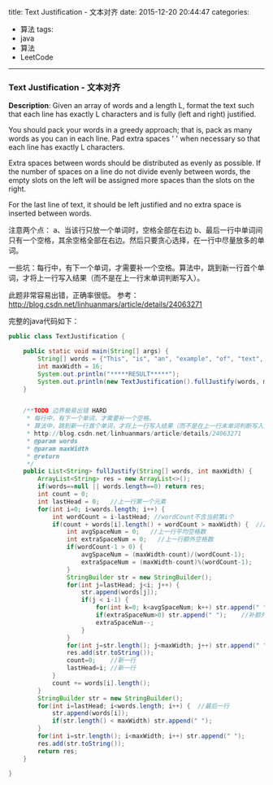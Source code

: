 



title: Text Justification - 文本对齐
date: 2015-12-20 20:44:47
categories: 
- 算法
tags: 
- java
- 算法
- LeetCode
<!--updated: 2015-12-20 21:40:47-->
---

### Text Justification - 文本对齐

**Description**: Given an array of words and a length L, format the text such that each line has exactly L characters and is fully (left and right) justified.

 You should pack your words in a greedy approach; that is, pack as many words as you can in each line. Pad extra spaces ' ' when necessary so that each line has exactly L characters.

 Extra spaces between words should be distributed as evenly as possible. If the number of spaces on a line do not divide evenly between words, the empty slots on the left will be assigned more spaces than the slots on the right.

 For the last line of text, it should be left justified and no extra space is inserted
 between words.
 
 注意两个点：
 a、当该行只放一个单词时，空格全部在右边
 b、最后一行中单词间只有一个空格，其余空格全部在右边。然后只要贪心选择，在一行中尽量放多的单词。

一些坑：每行中，有下一个单词，才需要补一个空格。算法中，跳到新一行首个单词，才将上一行写入结果（而不是在上一行末单词判断写入）。

此题非常容易出错，正确率很低。
参考：http://blog.csdn.net/linhuanmars/article/details/24063271

完整的java代码如下：

```java
public class TextJustification {

    public static void main(String[] args) {
        String[] words = {"This", "is", "an", "example", "of", "text", "justification."};
        int maxWidth = 16;
        System.out.println("*****RESULT*****");
        System.out.println(new TextJustification().fullJustify(words, maxWidth));
    }


    /**TODO 边界极易出错 HARD
     * 每行中，有下一个单词，才需要补一个空格。
     * 算法中，跳到新一行首个单词，才将上一行写入结果（而不是在上一行末单词判断写入）。
     * http://blog.csdn.net/linhuanmars/article/details/24063271
     * @param words
     * @param maxWidth
     * @return
     */
    public List<String> fullJustify(String[] words, int maxWidth) {
        ArrayList<String> res = new ArrayList<>();
        if(words==null || words.length==0) return res;
        int count = 0;
        int lastHead = 0;   //上一行第一个元素
        for(int i=0; i<words.length; i++) {
            int wordCount = i-lastHead; //wordCount不含当前第i个
            if(count + words[i].length() + wordCount > maxWidth) {  //此时i是新一行的首个单词
                int avgSpaceNum = 0;   //上一行平均空格数
                int extraSpaceNum = 0;   //上一行额外空格数
                if(wordCount-1 > 0) {
                    avgSpaceNum = (maxWidth-count)/(wordCount-1);
                    extraSpaceNum = (maxWidth-count)%(wordCount-1);
                }
                StringBuilder str = new StringBuilder();
                for(int j=lastHead; j<i; j++) {
                    str.append(words[j]);
                    if(j < i-1) {
                        for(int k=0; k<avgSpaceNum; k++) str.append(" ");   //补平均空格
                        if(extraSpaceNum>0) str.append(" ");    //补额外空格
                        extraSpaceNum--;
                    }
                }
                for(int j=str.length(); j<maxWidth; j++) str.append(" ");   //一个单词时，补末尾
                res.add(str.toString());
                count=0;    //新一行
                lastHead=i; //新一行
            }
            count += words[i].length();
        }
        StringBuilder str = new StringBuilder();
        for(int i=lastHead; i<words.length; i++) {  //最后一行
            str.append(words[i]);
            if(str.length() < maxWidth) str.append(" ");
        }
        for(int i=str.length(); i<maxWidth; i++) str.append(" ");
        res.add(str.toString());
        return res;
    }

}
```
